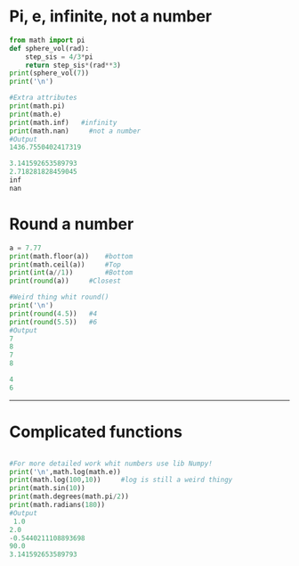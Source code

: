<h1>Pi, e, infinite, not a number </h1>

````python
from math import pi
def sphere_vol(rad):
    step_sis = 4/3*pi
    return step_sis*(rad**3)
print(sphere_vol(7))
print('\n')

#Extra attributes
print(math.pi)
print(math.e)
print(math.inf)   #infinity
print(math.nan)     #not a number
#Output
1436.7550402417319

3.141592653589793
2.718281828459045
inf
nan

````

<h1>Round a number</h1>

````python
a = 7.77
print(math.floor(a))    #bottom
print(math.ceil(a))     #Top
print(int(a//1))        #Bottom
print(round(a))     #Closest

#Weird thing whit round()
print('\n')
print(round(4.5))   #4
print(round(5.5))   #6
#Output
7
8
7
8

4
6
````

---

<h1>Complicated functions</h1>

````python

#For more detailed work whit numbers use lib Numpy!
print('\n',math.log(math.e))
print(math.log(100,10))     #log is still a weird thingy
print(math.sin(10))
print(math.degrees(math.pi/2))
print(math.radians(180))
#Output
 1.0
2.0
-0.5440211108893698
90.0
3.141592653589793
````

